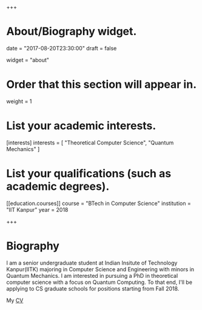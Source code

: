 +++
# About/Biography widget.

date = "2017-08-20T23:30:00"
draft = false

widget = "about"

# Order that this section will appear in.
weight = 1

# List your academic interests.
[interests]
  interests = [
    "Theoretical Computer Science",
    "Quantum Mechanics"
  ]

# List your qualifications (such as academic degrees).
[[education.courses]]
  course = "BTech in Computer Science"
  institution = "IIT Kanpur"
  year = 2018
 
+++

# Biography

I am a senior undergraduate student at Indian Insitute of Technology Kanpur(IITK) majoring in Computer Science and Engineering with minors in Quantum Mechanics. I am interested in pursuing a PhD in theoretical computer science with a focus on Quantum Computing. To that end, I'll be applying to CS graduate schools for positions starting from Fall 2018. 

My [CV](http://aravindreddy.org/CV.pdf)
